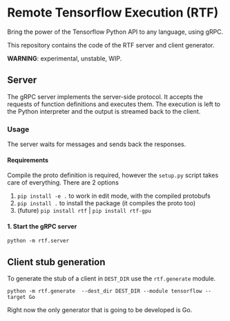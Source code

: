 # Remote Tensorflow Execution (RTF)

Bring the power of the Tensorflow Python API to any language, using gRPC.

This repository contains the code of the RTF server and client generator.

**WARNING**: experimental, unstable, WIP.

## Server

The gRPC server implements the server-side protocol. It accepts the requests of function definitions and executes them.
The execution is left to the Python interpreter and the output is streamed back to the client.

### Usage

The server waits for messages and sends back the responses.

#### Requirements

Compile the proto definition is required, however the `setup.py` script takes care of everything. There are 2 options

1. `pip install -e .` to work in edit mode, with the compiled protobufs
2. `pip install .` to install the package (it compiles the proto too)
3. (future) `pip install rtf` | `pip install rtf-gpu`

#### 1. Start the gRPC server

```
python -m rtf.server
```

## Client stub generation

To generate the stub of a client in `DEST_DIR` use the `rtf.generate` module.

```
python -m rtf.generate  --dest_dir DEST_DIR --module tensorflow --target Go

```

Right now the only generator that is going to be developed is Go.
